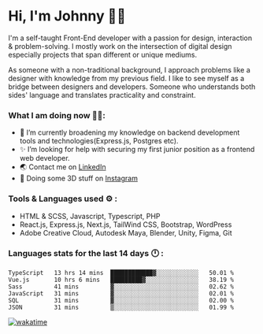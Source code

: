 # Hi, I'm Johnny 👋🧑‍

I'm a self-taught Front-End developer with a passion for design, interaction & problem-solving. I mostly work on the intersection of digital design especially projects that span different or unique mediums.

As someone with a non-traditional background, I approach problems like a designer with knowledge from my previous field. I like to see myself as a bridge between designers and developers. Someone who understands both sides' language and translates practicality and constraint.

### What I am doing now 🧑‍💻:

- 🔭 I’m currently broadening my knowledge on backend development tools and technologies(Express.js, Postgres etc).
- ✨ I’m looking for help with securing my first junior position as a frontend web developer.
- 🌏 Contact me on [LinkedIn](https://www.linkedin.com/in/johchai/)
- 🎨 Doing some 3D stuff on [Instagram](https://www.instagram.com/johnsaaz)

### Tools & Languages used ⚙️ :

- HTML & SCSS, Javascript, Typescript, PHP
- React.js, Express.js, Next.js, TailWind CSS, Bootstrap, WordPress
- Adobe Creative Cloud, Autodesk Maya, Blender, Unity, Figma, Git

### Languages stats for the last 14 days 🕛 :

<!--START_SECTION:waka-->

```text
TypeScript   13 hrs 14 mins  ████████████▓░░░░░░░░░░░░   50.01 %
Vue.js       10 hrs 6 mins   █████████▓░░░░░░░░░░░░░░░   38.19 %
Sass         41 mins         ▓░░░░░░░░░░░░░░░░░░░░░░░░   02.62 %
JavaScript   31 mins         ▓░░░░░░░░░░░░░░░░░░░░░░░░   02.01 %
SQL          31 mins         ▓░░░░░░░░░░░░░░░░░░░░░░░░   02.00 %
JSON         31 mins         ▒░░░░░░░░░░░░░░░░░░░░░░░░   01.99 %
```

<!--END_SECTION:waka-->

[![wakatime](https://wakatime.com/badge/user/0cd14e89-b357-451d-b5c1-4a79286fb5a6.svg)](https://wakatime.com/@0cd14e89-b357-451d-b5c1-4a79286fb5a6)

